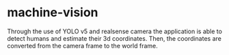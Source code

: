 # machine-vision
Through the use of YOLO v5 and realsense camera the application is able to detect humans and estimate their 3d coordinates. Then, the coordinates are converted from the camera frame to the world frame.
